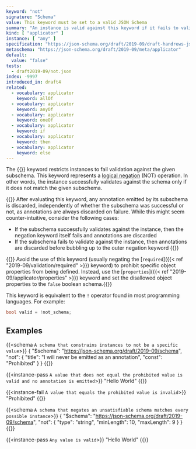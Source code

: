 ```yaml
---
keyword: "not"
signature: "Schema"
value: This keyword must be set to a valid JSON Schema
summary: "An instance is valid against this keyword if it fails to validate successfully against the schema defined by this keyword."
kind: [ "applicator" ]
instance: [ "any" ]
specification: "https://json-schema.org/draft/2019-09/draft-handrews-json-schema-02#rfc.section.9.2.1.4"
metaschema: "https://json-schema.org/draft/2019-09/meta/applicator"
default:
  value: "false"
tests:
  - draft2019-09/not.json
index: -9997
introduced_in: draft4
related:
  - vocabulary: applicator
    keyword: allOf
  - vocabulary: applicator
    keyword: anyOf
  - vocabulary: applicator
    keyword: oneOf
  - vocabulary: applicator
    keyword: if
  - vocabulary: applicator
    keyword: then
  - vocabulary: applicator
    keyword: else
---
```


The {{<link keyword="not" vocabulary="applicator">}} keyword restricts
instances to fail validation against the given subschema. This keyword
represents a [logical negation](https://en.wikipedia.org/wiki/Negation) (NOT)
operation. In other words, the instance successfully validates against the
schema only if it does not match the given subschema.

{{<learning-more>}} After evaluating this keyword, any annotation emitted by
its subschema is discarded, independently of whether the subschema was
successful or not, as annotations are always discarded on failure. While this
might seem counter-intuitive, consider the following cases:

- If the subschema successfully validates against the instance, then the
  negation keyword itself fails and annotations are discarded
- If the subschema fails to validate against the instance, then annotations are
  discarded before bubbling up to the outer negation keyword
{{</learning-more>}}

{{<best-practice>}} Avoid the use of this keyword (usually negating the
[`required`]({{< ref "2019-09/validation/required" >}}) keyword) to prohibit
specific object properties from being defined. Instead, use the
[`properties`]({{< ref "2019-09/applicator/properties" >}}) keyword and set
the disallowed object properties to the `false` boolean
schema.{{</best-practice>}}

This keyword is equivalent to the `!` operator found in most programming
languages. For example:

```c
bool valid = !not_schema;
```

## Examples

{{<schema `A schema that constrains instances to not be a specific value`>}}
{
  "$schema": "https://json-schema.org/draft/2019-09/schema",
  "not": {
    "title": "I will never be emitted as an annotation",
    "const": "Prohibited"
  }
}
{{</schema>}}

{{<instance-pass `A value that does not equal the prohibited value is valid and no annotation is emitted`>}}
"Hello World"
{{</instance-pass>}}

{{<instance-fail `A value that equals the prohibited value is invalid`>}}
"Prohibited"
{{</instance-fail>}}

{{<schema `A schema that negates an unsatisfiable schema matches every possible instance`>}}
{
  "$schema": "https://json-schema.org/draft/2019-09/schema",
  "not": {
    "type": "string",
    "minLength": 10,
    "maxLength": 9
  }
}
{{</schema>}}

{{<instance-pass `Any value is valid`>}}
"Hello World"
{{</instance-pass>}}
